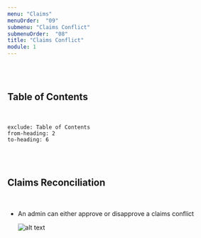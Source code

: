 ```yaml
---
menu: "Claims"
menuOrder:  "09"
submenu: "Claims Conflict"
submenuOrder:  "08"
title: "Claims Conflict"
module: 1
---
```


<br />
<br />

## Table of Contents

<br />

```toc
exclude: Table of Contents
from-heading: 2
to-heading: 6
```

<br />
<br />


## Claims Reconciliation

<br />

* An admin can either approve or disapprove a claims conflict



  ![alt text](/images/claimReconcilebtn.png "Title")

<br />

<!-- * Click on **Login** button to direct you to instructor's login form


<br />

  ![alt text](/images/Cplogin.png "Title")

<br />

* Enter your Email address
* Enter your Password
* Click on the **login** button to direct you to Content Creator Page



 -->
